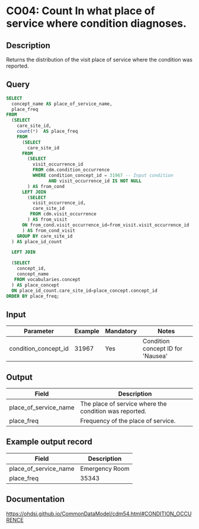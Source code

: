 <!---
Group:condition occurrence
Name:CO04 Count In what place of service where condition diagnoses.
Author: Alberto Labarga
CDM Version: 5.4
-->

# CO04: Count In what place of service where condition diagnoses.

## Description
Returns the distribution of the visit place of service where the condition was reported.

## Query
```sql
SELECT
  concept_name AS place_of_service_name,
  place_freq
FROM
  (SELECT
    care_site_id,
    count(*)  AS place_freq
    FROM
      (SELECT
        care_site_id
      FROM
        (SELECT
          visit_occurrence_id
          FROM cdm.condition_occurrence
          WHERE condition_concept_id = 31967 -- Input condition
                AND visit_occurrence_id IS NOT NULL
        ) AS from_cond
      LEFT JOIN
        (SELECT
          visit_occurrence_id,
          care_site_id
         FROM cdm.visit_occurrence
        ) AS from_visit
      ON from_cond.visit_occurrence_id=from_visit.visit_occurrence_id
      ) AS from_cond_visit
    GROUP BY care_site_id
  ) AS place_id_count

  LEFT JOIN

  (SELECT
    concept_id,
    concept_name
   FROM vocabularies.concept
  ) AS place_concept
  ON place_id_count.care_site_id=place_concept.concept_id
ORDER BY place_freq;
```

## Input
|  Parameter |  Example |  Mandatory |  Notes |
| --- | --- | --- | --- |
| condition_concept_id | 31967 | Yes | Condition concept ID for 'Nausea' |

## Output

|  Field |  Description |
| --- | --- |
| place_of_service_name | The place of service where the condition was reported. |
| place_freq | Frequency of the place of service. |

## Example output record

|  Field |  Description |
| --- | --- |
| place_of_service_name | Emergency Room |
| place_freq | 35343 |


## Documentation
https://ohdsi.github.io/CommonDataModel/cdm54.html#CONDITION_OCCURENCE

